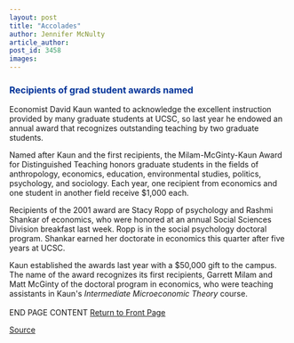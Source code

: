 ```yaml
---
layout: post
title: "Accolades"
author: Jennifer McNulty
article_author: 
post_id: 3458
images:
---
```


<h3>
  <font color="#003399"><b>Recipients of grad student awards named</b></font>
</h3>
<p>
  Economist David Kaun wanted to acknowledge the excellent instruction provided by many graduate students at UCSC, so last year he endowed an annual award that recognizes outstanding teaching by two graduate students.
</p>
<p>
  Named after Kaun and the first recipients, the Milam-McGinty-Kaun Award for Distinguished Teaching honors graduate students in the fields of anthropology, economics, education, environmental studies, politics, psychology, and sociology. Each year, one recipient from economics and one student in another field receive $1,000 each.
</p>
<p>
  Recipients of the 2001 award are Stacy Ropp of psychology and Rashmi Shankar of economics, who were honored at an annual Social Sciences Division breakfast last week. Ropp is in the social psychology doctoral program. Shankar earned her doctorate in economics this quarter after five years at UCSC.
</p>
<p>
  Kaun established the awards last year with a $50,000 gift to the campus. The name of the award recognizes its first recipients, Garrett Milam and Matt McGinty of the doctoral program in economics, who were teaching assistants in Kaun's <i>Intermediate Microeconomic Theory</i> course.<br>
  <br>
  END PAGE CONTENT <a href="../../index.html">Return to Front Page</a>
</p>
<p><a href="http://www1.ucsc.edu/currents/01-02/10-15/accolades.html" title="Permalink to accolades">Source</a></p>
